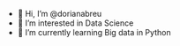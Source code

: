 - 👋 Hi, I’m @dorianabreu
- 👀 I’m interested in Data Science
- 🌱 I’m currently learning Big data in Python

<!---
dorianabreu/dorianabreu is a ✨ special ✨ repository because its `README.md` (this file) appears on your GitHub profile.
You can click the Preview link to take a look at your changes.
--->
